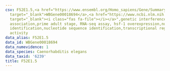 ```yaml
---
csv: F52E1.5,<a href="https://www.ensembl.org/Homo_sapiens/Gene/Summary?db=core;g=WBGene00018694"
  target="_blank">WBGene00018694</a>,<a href="https://www.ncbi.nlm.nih.gov/pubmed/30894454"
  target="_blank"><i class="fas fa-file"></i></a>",genetic interference,functional
  association,prime adult stage, RNA-seq assay, hsf-1 overexpression,nucleotide sequence
  identification,nucleotide sequence identification,transcriptional regulation,up-regulates
  activity
data_alias: F52E1.5
data_id: WBGene00018694
data_numevidence: 1
data_species: Caenorhabditis elegans
data_taxid: '6239'
title: F52E1.5
---
```

